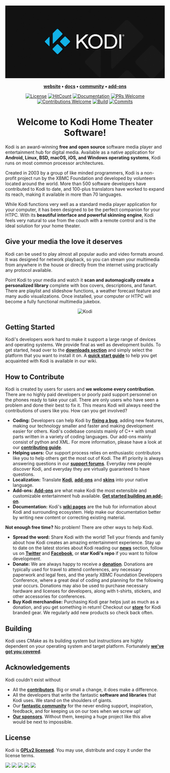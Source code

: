 ![Kodi Logo](docs/resources/banner.png)

<p align="center">
  <strong>
    <a href="https://kodi.tv/">website</a>
    •
    <a href="https://kodi.wiki/view/Main_Page">docs</a>
    •
    <a href="https://forum.kodi.tv/">community</a>
    •
    <a href="https://kodi.tv/addons">add-ons</a>
  </strong>
</p>

<p align="center">
  <a href="LICENSE.md"><img alt="License" src="https://img.shields.io/badge/license-GPLv2-blue.svg?style=flat-square"></a>
  <a href="http://hits.dwyl.io/xbmc/xbmc"><img alt="HitCount" src="http://hits.dwyl.io/xbmc/xbmc.svg"></a>
  <a href="https://codedocs.xyz/xbmc/xbmc/"><img alt="Documentation" src="https://img.shields.io/badge/code-documented-brightgreen.svg?style=flat-square"></a>
  <a href="https://github.com/xbmc/xbmc/pulls"><img alt="PRs Welcome" src="https://img.shields.io/badge/PRs-welcome-brightgreen.svg?style=flat-square"></a>
  <a href="#how-to-contribute"><img alt="Contributions Welcome" src="https://img.shields.io/badge/contributions-welcome-brightgreen.svg?style=flat-square"></a>
  <a href="http://jenkins.kodi.tv/"><img alt="Build" src="https://img.shields.io/badge/CI-jenkins-brightgreen.svg?style=flat-square"></a>
  <a href="https://github.com/xbmc/xbmc/commits/master"><img alt="Commits" src="https://img.shields.io/github/commits-since/xbmc/xbmc/latest.svg?style=flat-square"></a>
</p>

<h1 align="center">
  Welcome to Kodi Home Theater Software!
</h1>

Kodi is an award-winning **free and open source** software media player and entertainment hub for digital media. Available as a native application for **Android, Linux, BSD, macOS, iOS, and Windows operating systems**, Kodi runs on most common processor architectures.

Created in 2003 by a group of like minded programmers, Kodi is a non-profit project run by the XBMC Foundation and developed by volunteers located around the world. More than 500 software developers have contributed to Kodi to date, and 100-plus translators have worked to expand its reach, making it available in more than 70 languages.

While Kodi functions very well as a standard media player application for your computer, it has been designed to be the perfect companion for your HTPC. With its **beautiful interface and powerful skinning engine**, Kodi feels very natural to use from the couch with a remote control and is the ideal solution for your home theater.

## Give your media the love it deserves
Kodi can be used to play almost all popular audio and video formats around. It was designed for network playback, so you can stream your multimedia from anywhere in the house or directly from the internet using practically any protocol available.

Point Kodi to your media and watch it **scan and automagically create a personalized library** complete with box covers, descriptions, and fanart. There are playlist and slideshow functions, a weather forecast feature and many audio visualizations. Once installed, your computer or HTPC will become a fully functional multimedia jukebox.

<p align="center">
  <img src="docs/resources/kodi.gif" alt="Kodi">
</p>

## Getting Started
Kodi's developers work hard to make it support a large range of devices and operating systems. We provide final as well as development builds. To get started, head over to the **[downloads section](https://kodi.tv/download)** and simply select the platform that you want to install it on. A **[quick start guide](https://kodi.wiki/view/quick_start_guide)** to help you get acquainted with Kodi is available in our wiki.

## How to Contribute
Kodi is created by users for users and **we welcome every contribution**. There are no highly paid developers or poorly paid support personnel on the phones ready to take your call. There are only users who have seen a problem and done their best to fix it. This means Kodi will always need the contributions of users like you. How can you get involved?

* **Coding:** Developers can help Kodi by **[fixing a bug](https://trac.kodi.tv/)**, adding new features, making our technology smaller and faster and making development easier for others. Kodi's codebase consists mainly of C++ with small parts written in a variety of coding languages. Our add-ons mainly consist of python and XML. For more information, please have a look at our **[contributing guide](docs/CONTRIBUTING.md)**.
* **Helping users:** Our support process relies on enthusiastic contributors like you to help others get the most out of Kodi. The #1 priority is always answering questions in our **[support forums](https://forum.kodi.tv/)**. Everyday new people discover Kodi, and everyday they are virtually guaranteed to have questions.
* **Localization:** Translate **[Kodi](https://www.transifex.com/teamxbmc/kodi-main/)**, **[add-ons](https://www.transifex.com/teamxbmc/xbmc-addons/)** and **[skins](https://www.transifex.com/teamxbmc/xbmc-skins/)** into your native language.
* **Add-ons:** **[Add-ons](https://kodi.tv/addons)** are what make Kodi the most extensible and customizable entertainment hub available. **[Get started building an add-on](https://kodi.tv/create-an-addon)**.
* **Documentation:** Kodi's **[wiki pages](https://kodi.wiki/)** are the hub for information about Kodi and surrounding ecosystem. Help make our documentation better by writing new content or correcting existing material.

**Not enough free time?** No problem! There are other ways to help Kodi.

* **Spread the word:** Share Kodi with the world! Tell your friends and family about how Kodi creates an amazing entertainment experience. Stay up to date on the latest stories about Kodi reading our **[news](https://kodi.tv/blog)** section, follow us on **[Twitter](https://twitter.com/koditv)** and **[Facebook](https://www.facebook.com/XBMC/)**, or **star Kodi's repo** if you want to follow development.
* **Donate:** We are always happy to receive a **[donation](https://kodi.tv/contribute/donate)**. Donations are typically used for travel to attend conferences, any necessary paperwork and legal fees, and the yearly XBMC Foundation Developers Conference, where a great deal of coding and planning for the following year occurs. Donations may also be used to purchase necessary hardware and licenses for developers, along with t-shirts, stickers, and other accessories for conferences.
* **Buy Kodi merchandise:** Purchasing Kodi gear helps just as much as a donation, and you get something in return! Checkout our **[store](https://kodi.tv/store)** for Kodi branded gear. We regularly add new products so check back often.

## Building
Kodi uses CMake as its building system but instructions are highly dependent on your operating system and target platform. Fortunately **[we've got you covered](docs/README.md)**.

## Acknowledgements
Kodi couldn't exist without

* All the **[contributors](https://github.com/xbmc/xbmc/graphs/contributors)**. Big or small a change, it does make a difference.
* All the developers that write the fantastic **software and libraries** that Kodi uses. We stand on the shoulders of giants.
* Our **[fantastic community](https://forum.kodi.tv/)** for the never ending support, inspiration, feedback, and for keeping us on our toes when we screw up!
* **[Our sponsors](https://kodi.tv/sponsors)**. Without them, keeping a huge project like this alive would be next to impossible.

## License
Kodi is **[GPLv2 licensed](LICENSE.md)**. You may use, distribute and copy it under the license terms.

<a href="https://github.com/xbmc/xbmc/graphs/contributors"><img src="https://forthebadge.com/images/badges/built-by-developers.svg" height="25"></a>
<a href="https://github.com/xbmc/xbmc"><img src="https://forthebadge.com/images/badges/certified-cousin-terio.svg" height="25"></a>
<a href="https://github.com/xbmc/xbmc"><img src="https://forthebadge.com/images/badges/approved-by-george-costanza.svg" height="25"></a>
<a href="https://kodi.tv/download"><img src="https://forthebadge.com/images/badges/check-it-out.svg" height="25"></a>
<a href="https://github.com/xbmc/xbmc"><img src="https://forthebadge.com/images/badges/winter-is-coming.svg" height="25"></a>
